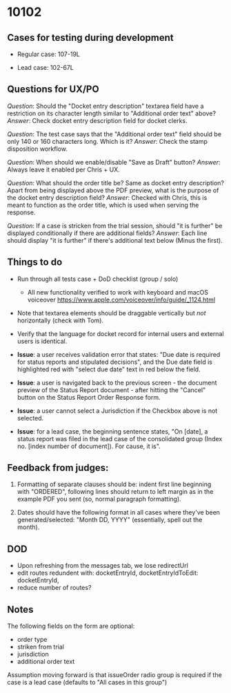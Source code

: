 # 10102

## Cases for testing during development

- Regular case: 107-19L

- Lead case: 102-67L

## Questions for UX/PO

*Question*: Should the "Docket entry description" textarea field have a
restriction on its character length similar to "Additional order text" above?
*Answer*: Check docket entry description field for docket clerks.

*Question*: The test case says that the "Additional order text" field should be
only 140 or 160 characters long. Which is it?
*Answer*: Check the stamp disposition workflow.

*Question*: When should we enable/disable "Save as Draft" button?
*Answer*: Always leave it enabled per Chris + UX.

*Question*: What should the order title be? Same as docket entry description? Apart from being displayed above the PDF preview, what is the purpose of the docket entry description field?
*Answer*: Checked with Chris, this is meant to function as the order title, which is used when serving the response.

*Question*: If a case is stricken from the trial session, should "it is further" be displayed conditionally if there are additional fields?
*Answer*: Each line should display "it is further" if there's additional text below (Minus the first).

## Things to do

- Run through all tests case + DoD checklist (group / solo)
  - All new functionality verified to work with keyboard and macOS voiceover https://www.apple.com/voiceover/info/guide/_1124.html

- Note that textarea elements should be draggable vertically but *not* horizontally (check with Tom).

- Verify that the language for docket record for internal users and external users is identical.

- **Issue**: a user receives validation error that states:
  "Due date is required for status reports and stipulated decisions", and the
  Due date field is highlighted red with "select due date" text in red below
  the field.

- **Issue**: a user is navigated back to the previous screen - the document preview of the Status Report
  document - after hitting the "Cancel" button on the Status Report Order Response form.

- **Issue**: a user cannot select a Jurisdiction if the Checkbox above is not selected.

- **Issue**: for a lead case, the beginning sentence states, "On [date], a status report was filed in the lead case of the consolidated group (Index no. [index number of document]). For cause, it is".

## Feedback from judges:

1. Formatting of separate clauses should be: indent first line beginning with "ORDERED", following lines should return to left margin as in the example PDF you sent (so, normal paragraph formatting).

2. Dates should have the following format in all cases where they've been generated/selected: "Month DD, YYYY" (essentially, spell out the month).

## DOD

- Upon refreshing from the messages tab, we lose redirectUrl
- edit routes redundent with:
  docketEntryId,
  docketEntryIdToEdit: docketEntryId,
- reduce number of routes?

## Notes

The following fields on the form are optional:
- order type
- striken from trial
- jurisdiction
- additional order text

Assumption moving forward is that issueOrder radio group is required if the case
is a lead case (defaults to "All cases in this group")
